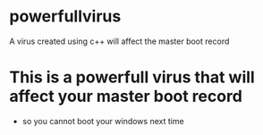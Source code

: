 # powerfullvirus
A virus created using c++ will affect the master boot record
# This is a powerfull virus that will affect your master boot record
- so you cannot boot your windows next time
